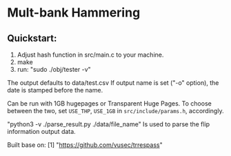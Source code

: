 # Mult-bank Hammering

## Quickstart:

1. Adjust hash function in src/main.c to your machine.
2. make
3. run: "sudo ./obj/tester -v"

The output defaults to data/test.csv
If output name is set ("-o" option), the date is stamped before the name.

Can be run with 1GB hugepages or Transparent Huge Pages. 
To choose between the two, set `USE_THP`, `USE_1GB` in `src/include/params.h`, accordingly.

"python3 -v ./parse_result.py ./data/file_name"
Is used to parse the flip information output data.

Built base on:
[1] "https://github.com/vusec/trrespass"